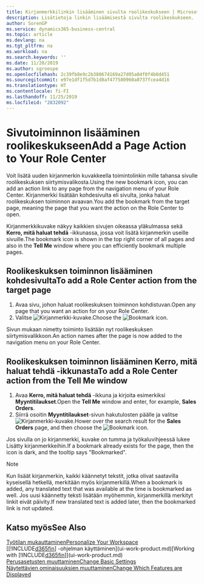 ```yaml
---
title: Kirjanmerkkilinkin lisääminen sivulta roolikeskukseen | Microsoft Docs
description: Lisätietoja linkin lisäämisestä sivulta roolikeskukseen.
author: SorenGP
ms.service: dynamics365-business-central
ms.topic: article
ms.devlang: na
ms.tgt_pltfrm: na
ms.workload: na
ms.search.keywords: ''
ms.date: 11/20/2019
ms.author: sgroespe
ms.openlocfilehash: 2c39fb8e9c2b380674169a27d05a04f0f4b0d451
ms.sourcegitcommit: e97e1df1f5d7b1d8af477580960a8737fcea4d16
ms.translationtype: HT
ms.contentlocale: fi-FI
ms.lasthandoff: 11/25/2019
ms.locfileid: "2832092"
---
```

# <a name="add-a-page-action-to-your-role-center"></a><span data-ttu-id="6d1db-103">Sivutoiminnon lisääminen roolikeskukseen</span><span class="sxs-lookup"><span data-stu-id="6d1db-103">Add a Page Action to Your Role Center</span></span>
<span data-ttu-id="6d1db-104">Voit lisätä uuden kirjanmerkin kuvakkeella toimintolinkin mille tahansa sivulle roolikeskuksen siirtymisvalikosta.</span><span class="sxs-lookup"><span data-stu-id="6d1db-104">Using the new bookmark icon, you can add an action link to any page from the navigation menu of your Role Center.</span></span> <span data-ttu-id="6d1db-105">Kirjanmerkki lisätään kohdesivulta eli sivulta, jonka haluat roolikeskuksen toiminnon avaavan.</span><span class="sxs-lookup"><span data-stu-id="6d1db-105">You add the bookmark from the target page, meaning the page that you want the action on the Role Center to open.</span></span>

<span data-ttu-id="6d1db-106">Kirjanmerkkikuvake näkyy kaikkien sivujen oikeassa yläkulmassa sekä **Kerro, mitä haluat tehdä** -ikkunassa, jossa voit lisätä kirjanmerkin useille sivuille.</span><span class="sxs-lookup"><span data-stu-id="6d1db-106">The bookmark icon is shown in the top right corner of all pages and also in the **Tell Me** window where you can efficiently bookmark multiple pages.</span></span>

## <a name="to-add-a-role-center-action-from-the-target-page"></a><span data-ttu-id="6d1db-107">Roolikeskuksen toiminnon lisääminen kohdesivulta</span><span class="sxs-lookup"><span data-stu-id="6d1db-107">To add a Role Center action from the target page</span></span>
1. <span data-ttu-id="6d1db-108">Avaa sivu, johon haluat roolikeskuksen toiminnon kohdistuvan.</span><span class="sxs-lookup"><span data-stu-id="6d1db-108">Open any page that you want an action for on your Role Center.</span></span>
2. <span data-ttu-id="6d1db-109">Valitse ![Kirjanmerkki](media/ui_bookmark_icon.png "Kirjanmerkki")-kuvake.</span><span class="sxs-lookup"><span data-stu-id="6d1db-109">Choose the ![Bookmark](media/ui_bookmark_icon.png "Bookmark") icon.</span></span>

<span data-ttu-id="6d1db-110">Sivun mukaan nimetty toiminto lisätään nyt roolikeskuksen siirtymisvalikkoon.</span><span class="sxs-lookup"><span data-stu-id="6d1db-110">An action names after the page is now added to the navigation menu on your Role Center.</span></span>

## <a name="to-add-a-role-center-action-from-the-tell-me-window"></a><span data-ttu-id="6d1db-111">Roolikeskuksen toiminnon lisääminen Kerro, mitä haluat tehdä -ikkunasta</span><span class="sxs-lookup"><span data-stu-id="6d1db-111">To add a Role Center action from the Tell Me window</span></span>
1. <span data-ttu-id="6d1db-112">Avaa **Kerro, mitä haluat tehdä** -ikkuna ja kirjoita esimerkiksi **Myyntitilaukset**.</span><span class="sxs-lookup"><span data-stu-id="6d1db-112">Open the **Tell Me** window and enter, for example, **Sales Orders**.</span></span>
2. <span data-ttu-id="6d1db-113">Siirrä osoitin **Myyntitilaukset**-sivun hakutulosten päälle ja valitse ![Kirjanmerkki](media/ui_bookmark_icon.png "Kirjanmerkki")-kuvake.</span><span class="sxs-lookup"><span data-stu-id="6d1db-113">Hower over the search result for the **Sales Orders** page, and then choose the ![Bookmark](media/ui_bookmark_icon.png "Bookmark") icon.</span></span>

<span data-ttu-id="6d1db-114">Jos sivulla on jo kirjanmerkki, kuvake on tumma ja työkaluvihjeessä lukee Lisätty kirjanmerkkeihin.</span><span class="sxs-lookup"><span data-stu-id="6d1db-114">If a bookmark already exists for the page, then the icon is dark, and the tooltip says "Bookmarked".</span></span>

> [!NOTE]  
> <span data-ttu-id="6d1db-115">Kun lisäät kirjanmerkin, kaikki käännetyt tekstit, jotka olivat saatavilla kyseisellä hetkellä, merkitään myös kirjanmerkillä.</span><span class="sxs-lookup"><span data-stu-id="6d1db-115">When a bookmark is added, any translated text that was available at the time is bookmarked as well.</span></span> <span data-ttu-id="6d1db-116">Jos uusi käännetty teksti lisätään myöhemmin, kirjanmerkillä merkityt linkit eivät päivity.</span><span class="sxs-lookup"><span data-stu-id="6d1db-116">If new translated text is added later, then the bookmarked link is not updated.</span></span>

## <a name="see-also"></a><span data-ttu-id="6d1db-117">Katso myös</span><span class="sxs-lookup"><span data-stu-id="6d1db-117">See Also</span></span>
[<span data-ttu-id="6d1db-118">Työtilan mukauttaminen</span><span class="sxs-lookup"><span data-stu-id="6d1db-118">Personalize Your Workspace</span></span>](ui-personalization-user.md)  
<span data-ttu-id="6d1db-119">[[!INCLUDE[d365fin](includes/d365fin_md.md)] -ohjelman käyttäminen](ui-work-product.md)</span><span class="sxs-lookup"><span data-stu-id="6d1db-119">[Working with [!INCLUDE[d365fin](includes/d365fin_md.md)]](ui-work-product.md)</span></span>  
[<span data-ttu-id="6d1db-120">Perusasetusten muuttaminen</span><span class="sxs-lookup"><span data-stu-id="6d1db-120">Change Basic Settings</span></span>](ui-change-basic-settings.md)  
[<span data-ttu-id="6d1db-121">Näytettävien ominaisuuksien muuttaminen</span><span class="sxs-lookup"><span data-stu-id="6d1db-121">Change Which Features are Displayed</span></span>](ui-experiences.md)  
